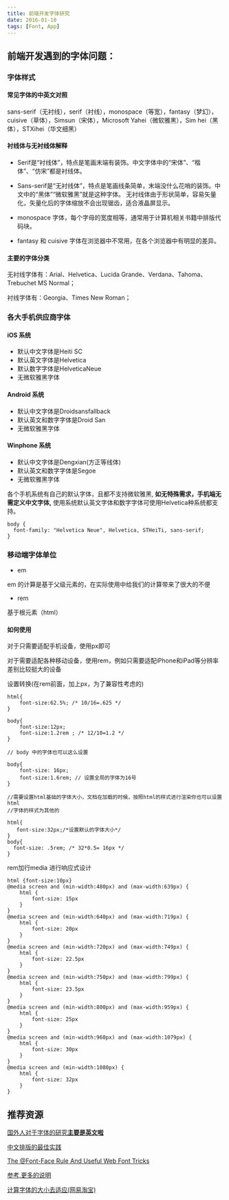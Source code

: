```yaml
---
title: 前端开发字体研究
date: 2016-01-10
tags: [Font, App]
---
```


## 前端开发遇到的字体问题：

### 字体样式

#### 常见字体的中英文对照

sans-serif（无衬线），serif（衬线），monospace（等宽），fantasy（梦幻），cuisive（草体），Simsun（宋体），Microsoft Yahei（微软雅黑），Sim hei（黑体），STXihei（华文细黑）

#### 衬线体与无衬线体解释

+ Serif是“衬线体”，特点是笔画末端有装饰。中文字体中的“宋体”、“楷体”、“仿宋”都是衬线体。

+ Sans-serif是“无衬线体”，特点是笔画线条简单，末端没什么花哨的装饰。中文中的“黑体”“微软雅黑”就是这种字体。
无衬线体由于形状简单，容易矢量化，矢量化后的字体缩放不会出现锯齿，适合液晶屏显示。

+ monospace 字体，每个字母的宽度相等，通常用于计算机相关书籍中排版代码块。

+ fantasy 和 cuisive 字体在浏览器中不常用，在各个浏览器中有明显的差异。

#### 主要的字体分类

无衬线字体有：Arial、Helvetica、Lucida Grande、Verdana、Tahoma、Trebuchet MS Normal；

衬线字体有：Georgia、Times New Roman；

<!--more-->

### 各大手机供应商字体

#### iOS 系统

+ 默认中文字体是Heiti SC
+ 默认英文字体是Helvetica
+ 默认数字字体是HelveticaNeue
+ 无微软雅黑字体

#### Android 系统

+ 默认中文字体是Droidsansfallback
+ 默认英文和数字字体是Droid San
+ 无微软雅黑字体

#### Winphone 系统

+ 默认中文字体是Dengxian(方正等线体)
+ 默认英文和数字字体是Segoe
+ 无微软雅黑字体

各个手机系统有自己的默认字体，且都不支持微软雅黑,
**如无特殊需求，手机端无需定义中文字体,**
使用系统默认英文字体和数字字体可使用Helvetica种系统都支持。

```
body {
  font-family: "Helvetica Neue", Helvetica, STHeiTi, sans-serif;
}
```

### 移动端字体单位

+ em

em 的计算是基于父级元素的，在实际使用中给我们的计算带来了很大的不便

+ rem

基于根元素（html）

#### 如何使用

对于只需要适配手机设备，使用px即可

对于需要适配各种移动设备，使用rem，例如只需要适配iPhone和iPad等分辨率差别比较挺大的设备

设置转换(在rem前面，加上px，为了兼容性考虑的)

```
html{
	font-size:62.5%; /* 10/16=.625 */
}

body{
	font-size:12px;
	font-size:1.2rem ; /* 12/10=1.2 */
}

// body 中的字体也可以这么设置

body{
	font-size: 16px;
    font-size:1.6rem; // 设置全局的字体为16号
}

//需要设置html基础的字体大小，文档在加载的时候，按照html的样式进行渲染你也可以设置html
//字体的样式为其他的

html{
   font-size:32px;/*设置默认的字体大小*/
}
body{
  font-size: .5rem; /* 32*0.5= 16px */
}
```

rem加行media 进行响应式设计

```
html {font-size:10px}
@media screen and (min-width:480px) and (max-width:639px) {
    html {
        font-size: 15px
    }
}
@media screen and (min-width:640px) and (max-width:719px) {
    html {
        font-size: 20px
    }
}
@media screen and (min-width:720px) and (max-width:749px) {
    html {
        font-size: 22.5px
    }
}
@media screen and (min-width:750px) and (max-width:799px) {
    html {
        font-size: 23.5px
    }
}
@media screen and (min-width:800px) and (max-width:959px) {
    html {
        font-size: 25px
    }
}
@media screen and (min-width:960px) and (max-width:1079px) {
    html {
        font-size: 30px
    }
}
@media screen and (min-width:1080px) {
    html {
        font-size: 32px
    }
}
```

## 推荐资源

[国外人对于字体的研究**主要是英文啦**](http://ilovetypography.com/)

[中文排版的最佳实践](http://zhuanlan.zhihu.com/FrontendMagazine/19891152)

[]()

[The @Font-Face Rule And Useful Web Font Tricks](http://www.smashingmagazine.com/2011/03/02/the-font-face-rule-revisited-and-useful-tricks/)

[参考,更多的说明](http://www.asheep.cn/skill/web-mobile-o.html)

[计算字体的大小去适应(网易淘宝)](http://www.codeceo.com/article/font-size-web-design.html)
